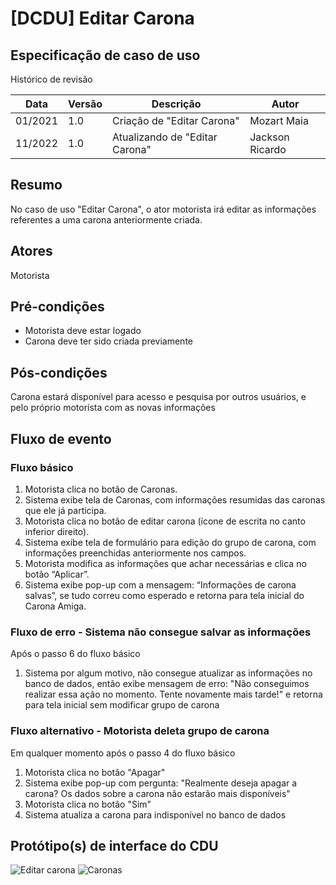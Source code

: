 # [DCDU] Editar Carona
## Especificação de caso de uso

Histórico de revisão

| Data | Versão | Descrição | Autor |
|--|--|--|--|
| 01/2021 | 1.0 | Criação de "Editar Carona" | Mozart Maia |
| 11/2022 | 1.0 | Atualizando de "Editar Carona" | Jackson Ricardo |


## Resumo
No caso de uso "Editar Carona", o ator motorista irá editar as informações referentes a uma carona anteriormente criada.

## Atores
Motorista

## Pré-condições

 - Motorista deve estar logado
 - Carona deve ter sido criada previamente

## Pós-condições
Carona estará disponível para acesso e pesquisa por outros usuários, e pelo próprio motorista com as novas informações

## Fluxo de evento
### Fluxo básico

 1. Motorista clica no botão de Caronas.
 2. Sistema exibe tela de Caronas, com informações resumidas das caronas que ele já participa.
 3. Motorista clica no botão de editar carona (ícone de escrita no canto inferior direito).
 4. Sistema exibe tela de formulário para edição do grupo de carona, com informações preenchidas anteriormente nos campos.
 5. Motorista modifica as informações que achar necessárias e clica no botão “Aplicar”.
 6. Sistema exibe pop-up com a mensagem: “Informações de carona salvas”, se tudo correu como esperado e retorna para tela inicial do Carona Amiga.

### Fluxo de erro - Sistema não consegue salvar as informações 
Após o passo 6 do fluxo básico

 1. Sistema por algum motivo, não consegue atualizar as informações no banco de dados, então exibe mensagem de erro: "Não conseguimos realizar essa ação no momento. Tente novamente mais tarde!" e retorna para tela inicial sem modificar grupo de carona

### Fluxo alternativo - Motorista deleta grupo de carona

Em qualquer momento após o passo 4 do fluxo básico

 1. Motorista clica no botão "Apagar"
 2. Sistema exibe pop-up com pergunta: "Realmente deseja apagar a carona? Os dados sobre a carona não estarão mais disponíveis"
 3. Motorista clica no botão "Sim"
 4. Sistema atualiza a carona para indisponível no banco de dados

## Protótipo(s) de interface do CDU

![Editar carona](https://user-images.githubusercontent.com/77278366/196989264-45becb83-403f-415f-a393-37ce6d6b6ec9.png)
![Caronas](https://user-images.githubusercontent.com/77278366/196989275-9b9c7f3f-3981-4a53-a64c-05d4fdd8764a.png)



